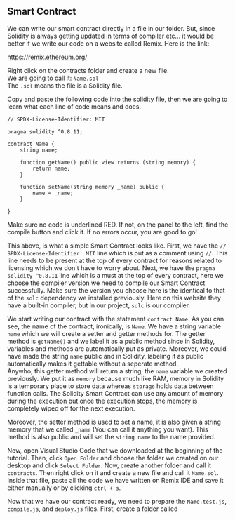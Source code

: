 ## Smart Contract
We can write our smart contract directly in a file in our folder. But, since Solidity is always getting updated in terms of compiler etc... it would be better if we write our code on a website called Remix. Here is the link:

https://remix.ethereum.org/

Right click on the contracts folder and create a new file.  
We are going to call it: ```Name.sol```  
The ```.sol``` means the file is a Solidity file.  

Copy and paste the following code into the solidity file, then we are going to learn what each line of code means and does.  
```
// SPDX-License-Identifier: MIT

pragma solidity ^0.8.11;

contract Name {
    string name;

    function getName() public view returns (string memory) {
        return name;
    }

    function setName(string memory _name) public {
        name = _name;
    }

}
```

Make sure no code is underlined RED. If not, on the panel to the left, find the compile button and click it. If no errors occur, you are good to go!  

This above, is what a simple Smart Contract looks like. First, we have the ```// SPDX-License-Identifier: MIT``` line which is put as a comment using ```//```. This line needs to be present at the top of every contract for reasons related to licensing which we don't have to worry about. Next, we have the ```pragma solidity ^0.8.11``` line which is a must at the top of every contract, here we choose the compiler version we need to compile our Smart Contract successfully. Make sure the version you choose here is the identical to that of the ```solc``` dependency we installed previously. Here on this website they have a built-in compiler, but in our project, ```solc``` is our compiler.  

We start writing our contract with the statement ```contract Name```. As you can see, the name of the contract, ironically, is ```Name```. We have a string variable ```name``` which we will create a setter and getter methods for. The getter method is ```getName()``` and we label it as a public method since in Solidity, variables and methods are automatically put as private. Moreover,  we could have made the string ```name``` public and in Solidity, labeling it as public automatically makes it gettable without a seperate method.  
Anywho, this getter method will return a string, the ```name``` variable we created previously. We put it as ```memory``` because much like RAM, memory in Solidity is a temporary place to store data whereas ```storage``` holds data between function calls. The Solidity Smart Contract can use any amount of memory during the execution but once the execution stops, the memory is completely wiped off for the next execution.  

Moreover, the setter method is used to set a name, it is also given a string memory that we called ```_name``` (You can call it anything you want). This method is also public and will set the ```string name``` to the name provided.  

Now, open Visual Studio Code that we downloaded at the beginning of the tutorial. Then, click ```Open Folder``` and choose the folder we created on our desktop and click ```Select Folder```. Now, create another folder and call it ```contracts```. Then right click on it and create a new file and call it ```Name.sol```. Inside that file, paste all the code we have written on Remix IDE and save it either manually or by clicking ```ctrl + s```.  

Now that we have our contract ready, we need to prepare the ```Name.test.js```, ```compile.js```, and ```deploy.js``` files. First, create a folder called 

